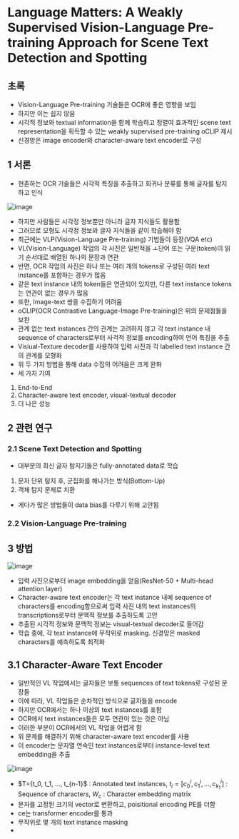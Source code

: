 # Language Matters: A Weakly Supervised Vision-Language Pre-training Approach for Scene Text Detection and Spotting

## 초록

- Vision-Language Pre-training 기술들은 OCR에 좋은 영향을 보임
- 하지만 이는 쉽지 않음
- 시각적 정보와 textual information을 함께 학습하고 정렬여 효과적인 scene text representation을 획득할 수 있는 weakly supervised pre-training oCLIP 제시
- 신경망은 image encoder와 character-aware text encoder로 구성

## 1 서론
- 현존하는 OCR 기술들은 시각적 특징을 추출하고 회귀나 분류를 통해 글자를 탐지하고 인식

![image](https://github.com/user-attachments/assets/3ef60ee8-ca83-47f7-95c4-93fc965ab12b)

- 하지만 사람들은 시각정 정보뿐만 아니라 글자 지식들도 활용함
- 그러므로 모형도 시각정 정보와 글자 지식들을 같이 학습해야 함
- 최근에는 VLP(Vision-Language Pre-training) 기법들이 등장(VQA etc)
- VL(Vision-Language) 작업의 각 사진은 일반적을 ㅗ단어 또는 구문(token)이 읽기 순서대로 배열된 하나의 문장과 연관
- 반면, OCR 작업의 사진은 하나 또는 여러 개의 tokens로 구성된 여러 text instance를 포함하는 경우가 많음
- 같은 text instance 내의 token들은 연관되어 있지만, 다른 text instance tokens는 연관이 없는 경우가 많음
- 또한, Image-text 쌍을 수집하기 어려움
- oCLIP(OCR Contrastive Language-Image Pre-training)은 위의 문제점들을 보완
- 관계 없는 text instances 간의 관계는 고려하지 않고 각 text instance 내 sequence of characters로부터 사걱적 정보를 encoding하여 언어 특징을 추출
- Visiual-Texture decoder를 사용하여 입력 사진과 각 labelled text instance 간의 관계를 모형화
- 위 두 가지 방법을 통해 data 수집의 어려움은 크게 완화
- 세 가지 기여
1. End-to-End
2. Character-aware text encoder, visual-textual decoder
3. 더 나은 성능

## 2 관련 연구

### 2.1 Scene Text Detection and Spotting
- 대부분의 최신 글자 탐지기들은 fully-annotated data로 학습
1. 문자 단위 탐지 후, 군집화를 해나가는 방식(Bottom-Up)
2. 객체 탐지 문제로 치환
- 게다가 많은 방법들이 data bias를 다루기 위해 고안됨

### 2.2 Vision-Language Pre-training

## 3 방법

![image](https://github.com/user-attachments/assets/6b074556-9f64-4ecd-bc30-413c66111889)

- 입력 사진으로부터 image embedding을 얻음(ResNet-50 + Multi-head attention layer)
- Character-aware text encoder는 각 text instance 내에 sequence of characters를 encoding함으로써 입력 사진 내의 text instances의 transcriptions로부터 문맥적 정보를 추출하도록 고안
- 추출된 시각적 정보와 문맥적 정보는 visual-textual decoder로 들어감
- 학습 중에, 각 text instance에 무작위로 masking. 신경망은 masked characters를 예측하도록 최적화

## 3.1 Character-Aware Text Encoder

- 일반적인 VL 작업에서는 글자들은 보통 sequences of text tokens로 구성된 문장들
- 이에 따라, VL 작업들은 순차적인 방식으로 글자들을 encode
- 하지만 OCR에서는 하나 이상의 text instances를 포함
- OCR에서 text instances들은 모두 연관이 있는 것은 아님
- 이러한 부분이 OCR에서의 VL 작업을 어렵게 함
- 위 문제를 해결하기 위해 character-aware text encoder를 사용
- 이 encoder는 문자열 연속인 text instances로부터 instance-level text embedding을 추출

![image](https://github.com/user-attachments/assets/6e0648ba-bc6c-4610-81a8-373544f21391)

- $T={t_0, t_1, ..., t_{n-1}$ : Annotated text instances, $t_i = [c^i_0, c^i_1,...,c^i_{k_1}]$ : Sequence of characters, $W_c$ : Character embedding matrix
- 문자를 고정된 크기의 vector로 변환하고, poisitional encoding PE를 더함
- ce는 transformer encoder를 통과
- 무작위로 몇 개의 text instance masking
- 





